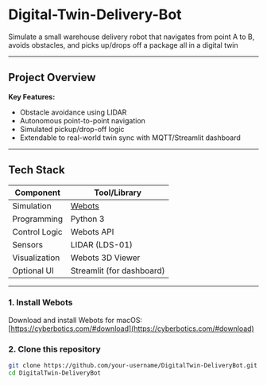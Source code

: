 # Digital-Twin-Delivery-Bot
Simulate a small warehouse delivery robot that navigates from point A to B, avoids obstacles, and picks up/drops off a package all in a digital twin

---

##  Project Overview


**Key Features:**
- Obstacle avoidance using LIDAR
- Autonomous point-to-point navigation
- Simulated pickup/drop-off logic
- Extendable to real-world twin sync with MQTT/Streamlit dashboard

---

## Tech Stack

| Component       | Tool/Library         |
|-----------------|----------------------|
| Simulation      | [Webots](https://cyberbotics.com/) |
| Programming     | Python 3             |
| Control Logic   | Webots API           |
| Sensors         | LIDAR (LDS-01)       |
| Visualization   | Webots 3D Viewer     |
| Optional UI     | Streamlit (for dashboard) |

---



### 1. Install Webots

Download and install Webots for macOS:  
 [https://cyberbotics.com/#download](https://cyberbotics.com/#download)

### 2. Clone this repository

```bash
git clone https://github.com/your-username/DigitalTwin-DeliveryBot.git
cd DigitalTwin-DeliveryBot
